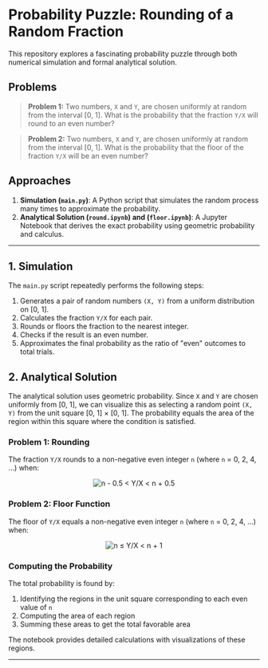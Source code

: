 # Probability Puzzle: Rounding of a Random Fraction

This repository explores a fascinating probability puzzle through both numerical simulation and formal analytical solution.

## Problems

> **Problem 1:** Two numbers, `X` and `Y`, are chosen uniformly at random from the interval [0, 1]. What is the probability that the fraction `Y/X` will round to an even number?

> **Problem 2:** Two numbers, `X` and `Y`, are chosen uniformly at random from the interval [0, 1]. What is the probability that the floor of the fraction `Y/X` will be an even number?

## Approaches

1. **Simulation (`main.py`)**: A Python script that simulates the random process many times to approximate the probability.
2. **Analytical Solution (`round.ipynb`) and (`floor.ipynb`)**: A Jupyter Notebook that derives the exact probability using geometric probability and calculus.

---

## 1. Simulation

The `main.py` script repeatedly performs the following steps:

1. Generates a pair of random numbers `(X, Y)` from a uniform distribution on [0, 1].
2. Calculates the fraction `Y/X` for each pair.
3. Rounds or floors the fraction to the nearest integer.
4. Checks if the result is an even number.
5. Approximates the final probability as the ratio of "even" outcomes to total trials.


## 2. Analytical Solution

The analytical solution uses geometric probability. Since `X` and `Y` are chosen uniformly from [0, 1], we can visualize this as selecting a random point `(X, Y)` from the unit square [0, 1] × [0, 1]. The probability equals the area of the region within this square where the condition is satisfied.

### Problem 1: Rounding

The fraction `Y/X` rounds to a non-negative even integer `n` (where `n` = 0, 2, 4, ...) when:

<p align="center">
  <img src="https://quicklatex.com/cache3/19/ql_e463cf4489c2f85d210ba4a19d3b9819_l3.png" alt="n - 0.5 < Y/X < n + 0.5"/>
</p>

### Problem 2: Floor Function

The floor of `Y/X` equals a non-negative even integer `n` (where `n` = 0, 2, 4, ...) when:

<p align="center">
  <img src="https://quicklatex.com/cache3/c7/ql_88d5abe55103c4c6393be60f386a7ac7_l3.png" alt="n ≤ Y/X < n + 1"/>
</p>

### Computing the Probability

The total probability is found by:
1. Identifying the regions in the unit square corresponding to each even value of `n`
2. Computing the area of each region
3. Summing these areas to get the total favorable area

The notebook provides detailed calculations with visualizations of these regions.

---
